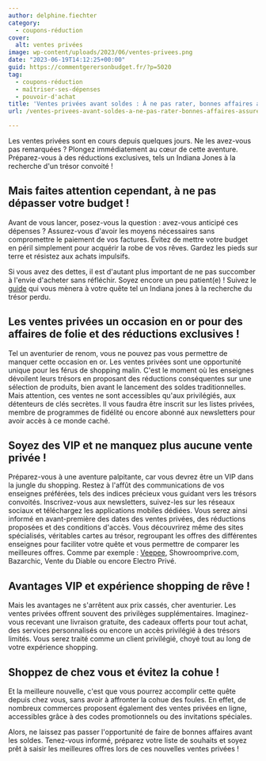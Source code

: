 ```yaml
---
author: delphine.fiechter
category:
  - coupons-réduction
cover:
  alt: ventes privées
image: wp-content/uploads/2023/06/ventes-privees.png
date: "2023-06-19T14:12:25+00:00"
guid: https://commentgerersonbudget.fr/?p=5020
tag:
  - coupons-réduction
  - maîtriser-ses-dépenses
  - pouvoir-d'achat
title: 'Ventes privées avant soldes : À ne pas rater, bonnes affaires assurées !'
url: /ventes-privees-avant-soldes-a-ne-pas-rater-bonnes-affaires-assurees/

---
```

Les ventes privées sont en cours depuis quelques jours. Ne les avez-vous pas remarquées ? Plongez immédiatement au cœur de cette aventure. Préparez-vous à des réductions exclusives, tels un Indiana Jones à la recherche d'un trésor convoité !

## Mais faites attention cependant, à ne pas dépasser votre budget !

Avant de vous lancer, posez-vous la question : avez-vous anticipé ces dépenses ? Assurez-vous d'avoir les moyens nécessaires sans compromettre le paiement de vos factures. Évitez de mettre votre budget en péril simplement pour acquérir la robe de vos rêves. Gardez les pieds sur terre et résistez aux achats impulsifs.

Si vous avez des dettes, il est d'autant plus important de ne pas succomber à l'envie d'acheter sans réfléchir. Soyez encore un peu patient(e) ! Suivez le [guide](https://commentgerersonbudget.fr/guide-5-calculer-son-budget/) qui vous mènera à votre quête tel un Indiana jones à la recherche du trésor perdu.

## Les ventes privées un occasion en or pour des affaires de folie et des réductions exclusives !

Tel un aventurier de renom, vous ne pouvez pas vous permettre de manquer cette occasion en or. Les ventes privées sont une opportunité unique pour les férus de shopping malin. C'est le moment où les enseignes dévoilent leurs trésors en proposant des réductions conséquentes sur une sélection de produits, bien avant le lancement des soldes traditionnelles. Mais attention, ces ventes ne sont accessibles qu'aux privilégiés, aux détenteurs de clés secrètes. Il vous faudra être inscrit sur les listes privées, membre de programmes de fidélité ou encore abonné aux newsletters pour avoir accès à ce monde caché.

## Soyez des VIP et ne manquez plus aucune vente privée !

Préparez-vous à une aventure palpitante, car vous devrez être un VIP dans la jungle du shopping. Restez à l'affût des communications de vos enseignes préférées, tels des indices précieux vous guidant vers les trésors convoités. Inscrivez-vous aux newsletters, suivez-les sur les réseaux sociaux et téléchargez les applications mobiles dédiées. Vous serez ainsi informé en avant-première des dates des ventes privées, des réductions proposées et des conditions d'accès. Vous découvrirez même des sites spécialisés, véritables cartes au trésor, regroupant les offres des différentes enseignes pour faciliter votre quête et vous permettre de comparer les meilleures offres. Comme par exemple : [Veepee](https://www.veepee.fr/ "Veepee"), Showroomprive.com, Bazarchic, Vente du Diable ou encore Electro Privé.

## Avantages VIP et expérience shopping de rêve !

Mais les avantages ne s'arrêtent aux prix cassés, cher aventurier. Les ventes privées offrent souvent des privilèges supplémentaires. Imaginez-vous recevant une livraison gratuite, des cadeaux offerts pour tout achat, des services personnalisés ou encore un accès privilégié à des trésors limités. Vous serez traité comme un client privilégié, choyé tout au long de votre expérience shopping.

## Shoppez de chez vous et évitez la cohue !

Et la meilleure nouvelle, c'est que vous pourrez accomplir cette quête depuis chez vous, sans avoir à affronter la cohue des foules. En effet, de nombreux commerces proposent également des ventes privées en ligne, accessibles grâce à des codes promotionnels ou des invitations spéciales.

Alors, ne laissez pas passer l'opportunité de faire de bonnes affaires avant les soldes. Tenez-vous informé, préparez votre liste de souhaits et soyez prêt à saisir les meilleures offres lors de ces nouvelles ventes privées !
